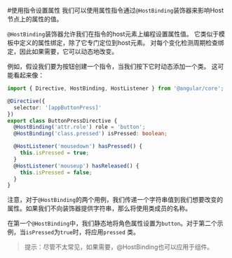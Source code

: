 #使用指令设置属性
我们可以使用属性指令通过`@HostBinding`装饰器来影响Host节点上的属性的值。

`@HostBinding`装饰器允许我们在指令的host元素上编程设置属性值。 它类似于模板中定义的属性绑定，除了它专门定位到host元素。 对每个变化检测周期检查绑定，因此如果需要，它可以动态地改变。

例如，假设我们要为按钮创建一个指令，当我们按下它时动态添加一个类。 这可能看起来像：

```typescript
import { Directive, HostBinding, HostListener } from '@angular/core';

@Directive({
  selector: '[appButtonPress]'
})
export class ButtonPressDirective {
  @HostBinding('attr.role') role = 'button';
  @HostBinding('class.pressed') isPressed: boolean;

  @HostListener('mousedown') hasPressed() {
    this.isPressed = true;
  }
  @HostListener('mouseup') hasReleased() {
    this.isPressed = false;
  }
}
```
注意，对于`@HostBinding`的两个用例，我们传递一个字符串值到我们想要改变的属性。如果我们不向装饰器提供字符串，那么将使用类成员的名称。

在第一个`@HostBinding`中，我们静态地将角色属性设置为`button`。对于第二个示例，当`isPressed`为`true`时，将应用`pressed` 类。

> 提示：尽管不太常见，如果需要，@HostBinding也可以应用于组件。